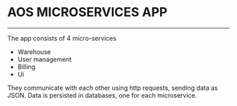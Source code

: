 
<h1> AOS MICROSERVICES APP</h1>
<hr>
<p> The app consists of 4 micro-services</p>
<ul>
  <li>Warehouse</li>
  <li>User management</li>
  <li>Billing</li>
  <li>Ui</li>
</ul>
They communicate with each other using http requests, sending data as JSON. Data is persisted in databases, one for each microservice.
